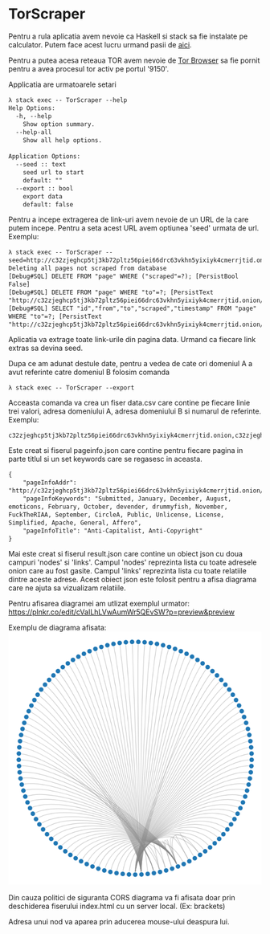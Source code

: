 # TorScraper

Pentru a rula aplicatia avem nevoie ca Haskell si stack sa fie instalate pe calculator. Putem face acest lucru urmand pasii de [aici](https://docs.haskellstack.org/en/stable/).

Pentru a putea acesa reteaua TOR avem nevoie de [Tor Browser](https://www.torproject.org/download/) sa fie pornit pentru a avea procesul tor activ pe portul '9150'.

Applicatia are urmatoarele setari
```
λ stack exec -- TorScraper --help
Help Options:
  -h, --help
    Show option summary.
  --help-all
    Show all help options.

Application Options:
  --seed :: text
    seed url to start
    default: ""
  --export :: bool
    export data
    default: false
```

Pentru a incepe extragerea de link-uri avem nevoie de un URL de la care putem incepe. Pentru a seta acest URL avem optiunea 'seed' urmata de url. Exemplu:
```
λ stack exec -- TorScraper --seed=http://c32zjeghcp5tj3kb72pltz56piei66drc63vkhn5yixiyk4cmerrjtid.onion/
Deleting all pages not scraped from database
[Debug#SQL] DELETE FROM "page" WHERE ("scraped"=?); [PersistBool False]
[Debug#SQL] DELETE FROM "page" WHERE "to"=?; [PersistText "http://c32zjeghcp5tj3kb72pltz56piei66drc63vkhn5yixiyk4cmerrjtid.onion/"]
[Debug#SQL] SELECT "id","from","to","scraped","timestamp" FROM "page" WHERE "to"=?; [PersistText "http://c32zjeghcp5tj3kb72pltz56piei66drc63vkhn5yixiyk4cmerrjtid.onion/"]
```

Aplicatia va extrage toate link-urile din pagina data. Urmand ca fiecare link extras sa devina seed.

Dupa ce am adunat destule date, pentru a vedea de cate ori domeniul A a avut referinte catre domeniul B folosim comanda
```
λ stack exec -- TorScraper --export
```

Acceasta comanda va crea un fiser data.csv care contine pe fiecare linie trei valori, adresa domeniului A, adresa domeniului B si numarul de referinte. Exemplu: 
```
c32zjeghcp5tj3kb72pltz56piei66drc63vkhn5yixiyk4cmerrjtid.onion,c32zjeghcp5tj3kb72pltz56piei66drc63vkhn5yixiyk4cmerrjtid.onion,23
```
Este creat si fiserul pageinfo.json care contine pentru fiecare pagina in parte titlul si un set keywords care se regasesc in aceasta.
```
{
    "pageInfoAddr": "http://c32zjeghcp5tj3kb72pltz56piei66drc63vkhn5yixiyk4cmerrjtid.onion/f/AntiCopyright",
    "pageInfoKeywords": "Submitted, January, December, August, emoticons, February, October, devender, drummyfish, November, FuckTheRIAA, September, CircleA, Public, Unlicense, License, Simplified, Apache, General, Affero",
    "pageInfoTitle": "Anti-Capitalist, Anti-Copyright"
}
```

Mai este creat si fiserul result.json care contine un obiect json cu doua campuri 'nodes' si 'links'. Campul 'nodes' reprezinta lista cu toate adresele onion care au fost gasite. Campul 'links' reprezinta lista cu toate relatiile dintre aceste adrese. Acest obiect json este folosit pentru a afisa diagrama care ne ajuta sa vizualizam relatiile. 

Pentru afisarea diagramei am utlizat exemplul urmator: https://plnkr.co/edit/cVaILhLVwAumWr5QEvSW?p=preview&preview 

Exemplu de diagrama afisata:
![Alt text](graph.png?raw=true "diagrama")

Din cauza politici de siguranta CORS diagrama va fi afisata doar prin deschiderea fiserului index.html cu un server local. (Ex: brackets)

Adresa unui nod va aparea prin aducerea mouse-ului deaspura lui.